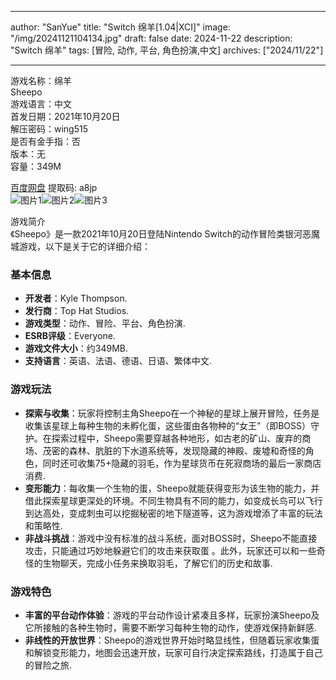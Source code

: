 
---
author: "SanYue"
title: "Switch 绵羊[1.04|XCI]"
image: "/img/20241121104134.jpg"
draft: false
date: 2024-11-22
description: "Switch 绵羊"
tags: [冒险, 动作, 平台, 角色扮演,中文]
archives: ["2024/11/22"]

---

游戏名称：绵羊   
Sheepo    
游戏语言：中文  
首发日期：2021年10月20日  
解压密码：wing515  
是否有金手指：否  
版本：无   
容量：349M

[百度网盘](https://pan.baidu.com/s/1DXE-QRiwANN3A3EP8bs6PQ) 提取码: a8jp  
![图片1](/img/33cf27.jpg)![图片2](/img/167e76.jpg)![图片3](/img/c15212.jpg)  

游戏简介  
《Sheepo》是一款2021年10月20日登陆Nintendo Switch的动作冒险类银河恶魔城游戏，以下是关于它的详细介绍：

### 基本信息
- **开发者**：Kyle Thompson.
- **发行商**：Top Hat Studios.
- **游戏类型**：动作、冒险、平台、角色扮演.
- **ESRB评级**：Everyone.
- **游戏文件大小**：约349MB.
- **支持语言**：英语、法语、德语、日语、繁体中文.

### 游戏玩法
- **探索与收集**：玩家将控制主角Sheepo在一个神秘的星球上展开冒险，任务是收集该星球上每种生物的未孵化蛋，这些蛋由各物种的“女王”（即BOSS）守护。在探索过程中，Sheepo需要穿越各种地形，如古老的矿山、废弃的商场、茂密的森林、肮脏的下水道系统等，发现隐藏的神殿、废墟和奇怪的角色，同时还可收集75+隐藏的羽毛，作为星球货币在死寂商场的最后一家商店消费.
- **变形能力**：每收集一个生物的蛋，Sheepo就能获得变形为该生物的能力，并借此探索星球更深处的环境。不同生物具有不同的能力，如变成长鸟可以飞行到达高处，变成刺虫可以挖掘秘密的地下隧道等，这为游戏增添了丰富的玩法和策略性.
- **非战斗挑战**：游戏中没有标准的战斗系统，面对BOSS时，Sheepo不能直接攻击，只能通过巧妙地躲避它们的攻击来获取蛋 。此外，玩家还可以和一些奇怪的生物聊天，完成小任务来换取羽毛，了解它们的历史和故事.

### 游戏特色
- **丰富的平台动作体验**：游戏的平台动作设计紧凑且多样，玩家扮演Sheepo及它所接触的各种生物时，需要不断学习每种生物的动作，使游戏保持新鲜感.
- **非线性的开放世界**：Sheepo的游戏世界开始时略显线性，但随着玩家收集蛋和解锁变形能力，地图会迅速开放，玩家可自行决定探索路线，打造属于自己的冒险之旅.

